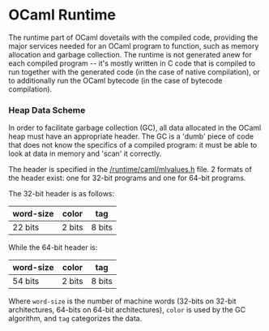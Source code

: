 # OCaml Runtime

The runtime part of OCaml dovetails with the compiled code,
providing the major services needed for an OCaml program to function,
such as memory allocation and garbage collection.
The runtime is not generated anew for each compiled program --
it's mostly written in C code that is compiled to run together with
the generated code (in the case of native compilation),
or to additionally run the OCaml bytecode (in the case of bytecode compilation).

### Heap Data Scheme

In order to facilitate garbage collection (GC),
all data allocated in the OCaml heap must have an appropriate header.
The GC is a 'dumb' piece of code that does not know
the specifics of a compiled program: it must be able to look at data in memory and
'scan' it correctly.

The header is specified in the
[/runtime/caml/mlvalues.h](https://github.com/ocaml/ocaml/blob/trunk/runtime/caml/mlvalues.h)
file.
2 formats of the header exist: one for 32-bit programs
and one for 64-bit programs.

The 32-bit header is as follows:

| word-size | color | tag |
| --- | --- | --- |
| 22 bits | 2 bits | 8 bits |

While the 64-bit header is:

| word-size | color | tag |
| --- | --- | --- |
| 54 bits | 2 bits | 8 bits |

Where `word-size` is the number of machine words (32-bits on 32-bit architectures, 64-bits on 64-bit architectures),
`color` is used by the GC algorithm, and `tag` categorizes the data. 
